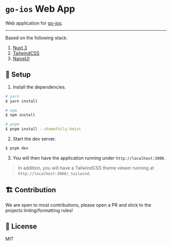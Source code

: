 # `go-ios` Web App

Web application for [go-ios](https://github.com/danielpaulus/go-ios).

---

Based on the following stack:

1. [Nuxt 3](https://v3.nuxtjs.org/)
2. [TailwindCSS](https://tailwindcss.com)
3. [NaiveUI](https://www.naiveui.com)

## 🚧 Setup

1. Install the dependencies.

```bash
# yarn
$ yarn install

# npm
$ npm install

# pnpm
$ pnpm install --shamefully-hoist
```

2. Start the dev server.

```bash
$ pnpm dev
```

3. You will then have the application running under `http://localhost:3000`. 

> In addition, you will have a TailwindCSS theme viewer running at `http://localhost:3000/_tailwind`.

## 🏗️ Contribution

We are open to most contributions, please open a PR and stick to the projects linting/formatting rules!

## 📝 License

MIT 
